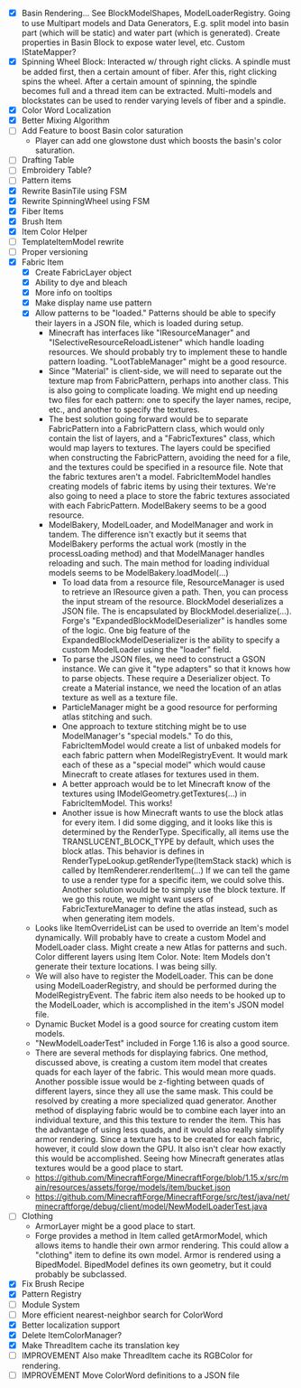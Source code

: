 - [x] Basin Rendering... See BlockModelShapes, ModelLoaderRegistry. Going to use Multipart models and Data Generators, E.g. split model into basin part (which will be static) and water part (which is generated). Create properties in Basin Block to expose water level, etc. Custom IStateMapper?
- [x] Spinning Wheel Block: Interacted w/ through right clicks. A spindle must be added first, then a certain amount of fiber. Afer this, right clicking spins the wheel. After a certain amount of spinning, the spindle becomes full and a thread item can be extracted. Multi-models and blockstates can be used to render varying levels of fiber and a spindle.
- [x] Color Word Localization
- [x] Better Mixing Algorithm
- [ ] Add Feature to boost Basin color saturation
	- Player can add one glowstone dust which boosts the basin's color saturation.
- [ ] Drafting Table
- [ ] Embroidery Table?
- [ ] Pattern items
- [x] Rewrite BasinTile using FSM
- [x] Rewrite SpinningWheel using FSM
- [x] Fiber Items
- [x] Brush Item
- [x] Item Color Helper
- [ ] TemplateItemModel rewrite
- [ ] Proper versioning
- [x] Fabric Item
	- [x] Create FabricLayer object
	- [x] Ability to dye and bleach
	- [x] More info on tooltips
	- [x] Make display name use pattern
	- [x] Allow patterns to be "loaded." Patterns should be able to specify their layers in a JSON file, which is loaded during setup.
		- Minecraft has interfaces like "IResourceManager" and "ISelectiveResourceReloadListener" which handle loading resources. We should probably try to implement these to handle pattern loading. "LootTableManager" might be a good resource.
		- Since "Material" is client-side, we will need to separate out the texture map from FabricPattern, perhaps into another class. This is also going to complicate loading. We might end up needing two files for each pattern: one to specify the layer names, recipe, etc., and another to specify the textures.
		- The best solution going forward would be to separate FabricPattern into a FabricPattern class, which would only contain the list of layers, and a "FabricTextures" class, which would map layers to textures. The layers could be specified when constructing the FabricPattern, avoiding the need for a file, and the textures could be specified in a resource file. Note that the fabric textures aren't a model. FabricItemModel handles creating models of fabric items by using their textures. We're also going to need a place to store the fabric textures associated with each FabricPattern. ModelBakery seems to be a good resource.
		- ModelBakery, ModelLoader, and ModelManager and work in tandem. The difference isn't exactly but it seems that ModelBakery performs the actual work (mostly in the processLoading method) and that ModelManager handles reloading and such. The main method for loading individual models seems to be ModelBakery.loadModel(...)
			- To load data from a resource file, ResourceManager is used to retrieve an IResource given a path. Then, you can process the input stream of the resource. BlockModel deserializes a JSON file. The is encapsulated by BlockModel.deserialize(...). Forge's "ExpandedBlockModelDeserializer" is handles some of the logic. One big feature of the ExpandedBlockModelDeserializer is the ability to specify a custom ModelLoader using the "loader" field.
			- To parse the JSON files, we need to construct a GSON instance. We can give it "type adapters" so that it knows how to parse objects. These require a Deserializer object. To create a Material instance, we need the location of an atlas texture as well as a texture file.
			- ParticleManager might be a good resource for performing atlas stitching and such.
			- One approach to texture stitching might be to use ModelManager's "special models." To do this, FabricItemModel would create a list of unbaked models for each fabric pattern when ModelRegistryEvent. It would mark each of these as a "special model" which would cause Minecraft to create atlases for textures used in them.
			- A better approach would be to let Minecraft know of the textures using IModelGeometry.getTextures(...) in FabricItemModel. This works!
			- Another issue is how Minecraft wants to use the block atlas for every item. I did some digging, and it looks like this is determined by the RenderType. Specifically, all items use the TRANSLUCENT_BLOCK_TYPE by default, which uses the block atlas. This behavior is defines in RenderTypeLookup.getRenderType(ItemStack stack) which is called by ItemRenderer.renderItem(...) If we can tell the game to use a render type for a specific item, we could solve this. Another solution would be to simply use the block texture. If we go this route, we might want users of FabricTextureManager to define the atlas instead, such as when generating item models.
	- Looks like ItemOverrideList can be used to override an Item's model dynamically. Will probably have to create a custom Model and ModelLoader class. Might create a new Atlas for patterns and such. Color different layers using Item Color. Note: Item Models don't generate their texture locations. I was being silly.
	- We will also have to register the ModelLoader. This can be done using ModelLoaderRegistry, and should be performed during the ModelRegistryEvent. The fabric item also needs to be hooked up to the ModelLoader, which is accomplished in the item's JSON model file.
	- Dynamic Bucket Model is a good source for creating custom item models.
	- "NewModelLoaderTest" included in Forge 1.16 is also a good source.
	- There are several methods for displaying fabrics. One method, discussed above, is creating a custom item model that creates quads for each layer of the fabric. This would mean more quads. Another possible issue would be z-fighting between quads of different layers, since they all use the same mask. This could be resolved by creating a more specialized quad generator. Another method of displaying fabric would be to combine each layer into an individual texture, and this this texture to render the item. This has the advantage of using less quads, and it would also really simplify armor rendering. Since a texture has to be created for each fabric, however, it could slow down the GPU. It also isn't clear how exactly this would be accomplished. Seeing how Minecraft generates atlas textures would be a good place to start.
	- https://github.com/MinecraftForge/MinecraftForge/blob/1.15.x/src/main/resources/assets/forge/models/item/bucket.json
	- https://github.com/MinecraftForge/MinecraftForge/src/test/java/net/minecraftforge/debug/client/model/NewModelLoaderTest.java
- [ ] Clothing
	- ArmorLayer might be a good place to start.
	- Forge provides a method in Item called getArmorModel, which allows items to handle their own armor rendering. This could allow a "clothing" item to define its own model. Armor is rendered using a BipedModel. BipedModel defines its own geometry, but it could probably be subclassed.
- [x] Fix Brush Recipe
- [x] Pattern Registry
- [ ] Module System
- [ ] More efficient nearest-neighbor search for ColorWord
- [x] Better localization support
- [x] Delete ItemColorManager?
- [x] Make ThreadItem cache its translation key
- [ ] IMPROVEMENT Also make ThreadItem cache its RGBColor for rendering.
- [ ] IMPROVEMENT Move ColorWord definitions to a JSON file